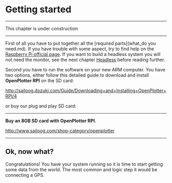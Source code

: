 # Getting started

---

This chapter is under construction

---

First of all you have to put together all the [required parts](what_do you need.md). If you have trouble with some aspect, try to find help on the [Raspberry Pi official page](https://www.raspberrypi.org/help/). If you want to build a headless system you will not need the monitor, see the next chapter [Headless](headless.md) before reading further.

Second you have to run the software on your new ARM computer. You have two options, either follow this detailed guide to download and install **OpenPlotter RPI** on the SD card:

http://sailoog.dozuki.com/Guide/Downloading+and+Installing+OpenPlotter+RPI/4

or buy our plug and play SD card:

---

**Buy an 8GB SD card with OpenPlotter RPI.**

http://www.sailoog.com/shop-category/openplotter

---

## Ok, now what?

Congratulations! You have your system running so it is time to start getting some data from the world. The most common and logic step it would be connecting a GPS.